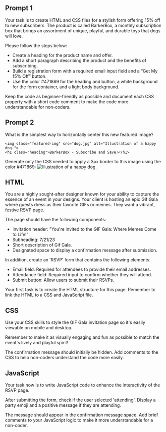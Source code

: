 ## Prompt 1

Your task is to create HTML and CSS files for a stylish form offering 15% off to new subscribers. The product is called BarkerBox, a monthly subscription box that brings an assortment of unique, playful, and durable toys that dogs will love.

Please follow the steps below:

- Create a heading for the product name and offer.
- Add a short paragraph describing the product and the benefits of subscribing.
- Build a registration form with a required email input field and a “Get My 15% Off” button.
- ​​Use the color #471869 for the heading and button, a white background for the form container, and a light body background.

Keep the code as beginner-friendly as possible and document each CSS property with a short code comment to make the code more understandable for non-coders.

## Prompt 2

What is the simplest way to horizontally center this new featured image?

    <img class="featured-img" src="dog.jpg" alt="Illustration of a happy dog.">
    <h1 class="heading">BarkerBox - Subscribe and Save!</h1>

<!-- Challenge: Provide this prompt to ChatGPT and update the CSS -->

Generate only the CSS needed to apply a 3px border to this image using the color #471869:
<img class="featured-img" src="dog.jpg" alt="Illustration of a happy dog.">

<!-- Second -->

## HTML

You are a highly sought-after designer known for your ability to capture the essence of an event in your designs. Your client is hosting an epic Gif Gala where guests dress as their favorite GIFs or memes. They want a vibrant, festive RSVP page.

The page should have the following components:

- Invitation header: "You're Invited to the GIF Gala: Where Memes Come to Life!"
- Subheading: 7/21/23
- Short description of Gif Gala.
- Designated space to display a confirmation message after submission.

In addition, create an 'RSVP' form that contains the following elements:

- Email field: Required for attendees to provide their email addresses.
- Attendance field: Required input to confirm whether they will attend.
- Submit button: Allow users to submit their RSVPs.

Your first task is to create the HTML structure for this page. Remember to link the HTML to a CSS and JavaScript file.

## CSS

Use your CSS skills to style the GIF Gala invitation page so it's easily viewable on mobile and desktop.

Remember to make it as visually engaging and fun as possible to match the event's lively and playful spirit!

The confirmation message should initially be hidden. Add comments to the CSS to help non-coders understand the code more easily.

## JavaScript
Your task now is to write JavaScript code to enhance the interactivity of the RSVP page.

After submitting the form, check if the user selected 'attending'. Display a party emoji and a positive message if they are attending.

The message should appear in the confirmation message space. Add brief comments to your JavaScript logic to make it more understandable for a non-coder.